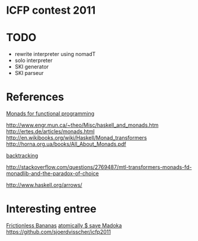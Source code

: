 # ICFP contest 2011

# TODO

* rewrite interpreter using nomadT
* solo interpreter
* SKI generator
* SKI parseur

# References

[Monads for functional programming](http://homepages.inf.ed.ac.uk/wadler/papers/marktoberdorf/baastad.pdf)


http://www.engr.mun.ca/~theo/Misc/haskell_and_monads.htm
http://ertes.de/articles/monads.html
http://en.wikibooks.org/wiki/Haskell/Monad_transformers
http://horna.org.ua/books/All_About_Monads.pdf

[backtracking](http://hackage.haskell.org/packages/archive/logict/0.4.2/doc/html/Control-Monad-Logic.html)

http://stackoverflow.com/questions/2769487/mtl-transformers-monads-fd-monadlib-and-the-paradox-of-choice

http://www.haskell.org/arrows/

# Interesting entree

[Frictionless Bananas](http://www.sawicki.us/icfp/2011/)
[atomically $ save Madoka](https://github.com/tanakh/ICFP2011)
https://github.com/sjoerdvisscher/icfp2011
